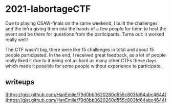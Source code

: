 # 2021-labortageCTF

Due to playing CSAW-finals on the same weekend, I built the challenges and the infra giving them into the hands of a few people for them to host the event and be there for questions from the participants. Turns out: it worked really well!

The CTF wasn't big, there were like 15 challenges in total and about 15 people participated. In the end, I received great feedback, as a lot of people really liked it due to it being not as hard as many other CTFs these days which made it possible for some people without experience to participate.

## writeups

[https://gist.github.com/HanEmile/79d0bb0620260d555c803fd64abc4644](https://gist.github.com/HanEmile/79d0bb0620260d555c803fd64abc4644)
